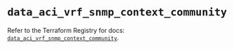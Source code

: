 # `data_aci_vrf_snmp_context_community`

Refer to the Terraform Registry for docs: [`data_aci_vrf_snmp_context_community`](https://registry.terraform.io/providers/ciscodevnet/aci/2.17.0/docs/data-sources/vrf_snmp_context_community).
